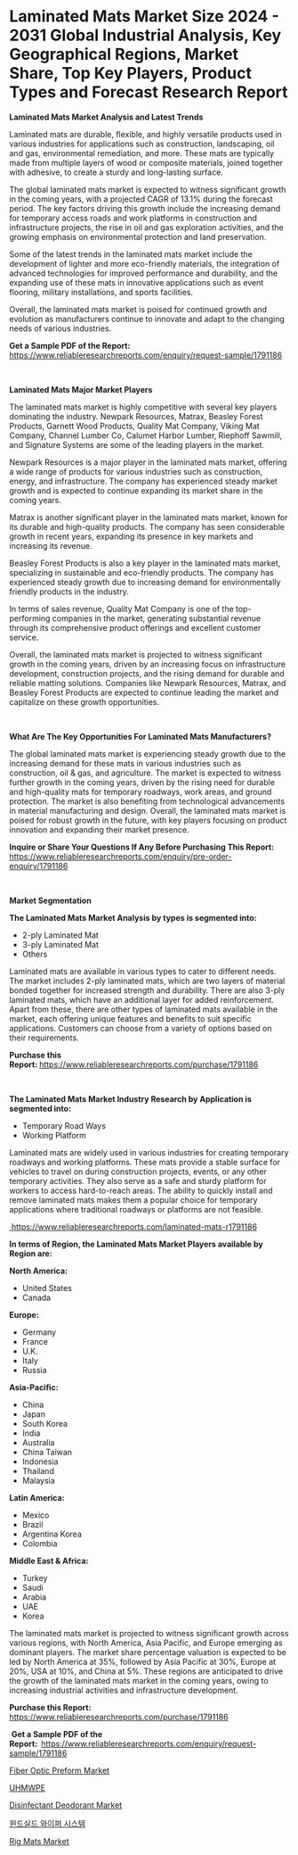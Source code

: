 <p><h1>Laminated Mats Market Size 2024 - 2031 Global Industrial Analysis, Key Geographical Regions, Market Share, Top Key Players, Product Types and Forecast Research Report</h1></p><p><strong>Laminated Mats Market Analysis and Latest Trends</strong></p>
<p><p>Laminated mats are durable, flexible, and highly versatile products used in various industries for applications such as construction, landscaping, oil and gas, environmental remediation, and more. These mats are typically made from multiple layers of wood or composite materials, joined together with adhesive, to create a sturdy and long-lasting surface.</p><p>The global laminated mats market is expected to witness significant growth in the coming years, with a projected CAGR of 13.1% during the forecast period. The key factors driving this growth include the increasing demand for temporary access roads and work platforms in construction and infrastructure projects, the rise in oil and gas exploration activities, and the growing emphasis on environmental protection and land preservation.</p><p>Some of the latest trends in the laminated mats market include the development of lighter and more eco-friendly materials, the integration of advanced technologies for improved performance and durability, and the expanding use of these mats in innovative applications such as event flooring, military installations, and sports facilities.</p><p>Overall, the laminated mats market is poised for continued growth and evolution as manufacturers continue to innovate and adapt to the changing needs of various industries.</p></p>
<p><strong>Get a Sample PDF of the Report:&nbsp;</strong> <a href="https://www.reliableresearchreports.com/enquiry/request-sample/1791186">https://www.reliableresearchreports.com/enquiry/request-sample/1791186</a></p>
<p>&nbsp;</p>
<p><strong>Laminated Mats Major Market Players</strong></p>
<p><p>The laminated mats market is highly competitive with several key players dominating the industry. Newpark Resources, Matrax, Beasley Forest Products, Garnett Wood Products, Quality Mat Company, Viking Mat Company, Channel Lumber Co, Calumet Harbor Lumber, Riephoff Sawmill, and Signature Systems are some of the leading players in the market.</p><p>Newpark Resources is a major player in the laminated mats market, offering a wide range of products for various industries such as construction, energy, and infrastructure. The company has experienced steady market growth and is expected to continue expanding its market share in the coming years.</p><p>Matrax is another significant player in the laminated mats market, known for its durable and high-quality products. The company has seen considerable growth in recent years, expanding its presence in key markets and increasing its revenue.</p><p>Beasley Forest Products is also a key player in the laminated mats market, specializing in sustainable and eco-friendly products. The company has experienced steady growth due to increasing demand for environmentally friendly products in the industry.</p><p>In terms of sales revenue, Quality Mat Company is one of the top-performing companies in the market, generating substantial revenue through its comprehensive product offerings and excellent customer service.</p><p>Overall, the laminated mats market is projected to witness significant growth in the coming years, driven by an increasing focus on infrastructure development, construction projects, and the rising demand for durable and reliable matting solutions. Companies like Newpark Resources, Matrax, and Beasley Forest Products are expected to continue leading the market and capitalize on these growth opportunities.</p></p>
<p>&nbsp;</p>
<p><strong>What Are The Key Opportunities For Laminated Mats Manufacturers?</strong></p>
<p><p>The global laminated mats market is experiencing steady growth due to the increasing demand for these mats in various industries such as construction, oil & gas, and agriculture. The market is expected to witness further growth in the coming years, driven by the rising need for durable and high-quality mats for temporary roadways, work areas, and ground protection. The market is also benefiting from technological advancements in material manufacturing and design. Overall, the laminated mats market is poised for robust growth in the future, with key players focusing on product innovation and expanding their market presence.</p></p>
<p><strong>Inquire or Share Your Questions If Any Before Purchasing This Report:</strong> <a href="https://www.reliableresearchreports.com/enquiry/pre-order-enquiry/1791186">https://www.reliableresearchreports.com/enquiry/pre-order-enquiry/1791186</a></p>
<p>&nbsp;</p>
<p><strong>Market Segmentation</strong></p>
<p><strong>The Laminated Mats Market Analysis by types is segmented into:</strong></p>
<p><ul><li>2-ply Laminated Mat</li><li>3-ply Laminated Mat</li><li>Others</li></ul></p>
<p><p>Laminated mats are available in various types to cater to different needs. The market includes 2-ply laminated mats, which are two layers of material bonded together for increased strength and durability. There are also 3-ply laminated mats, which have an additional layer for added reinforcement. Apart from these, there are other types of laminated mats available in the market, each offering unique features and benefits to suit specific applications. Customers can choose from a variety of options based on their requirements.</p></p>
<p><strong>Purchase this Report:&nbsp;</strong><a href="https://www.reliableresearchreports.com/purchase/1791186">https://www.reliableresearchreports.com/purchase/1791186</a></p>
<p>&nbsp;</p>
<p><strong>The Laminated Mats Market Industry Research by Application is segmented into:</strong></p>
<p><ul><li>Temporary Road Ways</li><li>Working Platform</li></ul></p>
<p><p>Laminated mats are widely used in various industries for creating temporary roadways and working platforms. These mats provide a stable surface for vehicles to travel on during construction projects, events, or any other temporary activities. They also serve as a safe and sturdy platform for workers to access hard-to-reach areas. The ability to quickly install and remove laminated mats makes them a popular choice for temporary applications where traditional roadways or platforms are not feasible.</p></p>
<p><a href="https://www.reliableresearchreports.com/laminated-mats-r1791186">&nbsp;https://www.reliableresearchreports.com/laminated-mats-r1791186</a></p>
<p><strong>In terms of Region, the Laminated Mats Market Players available by Region are:</strong></p>
<p>
    <p> <strong> North America: </strong>
        <ul>
            <li>United States</li>
            <li>Canada</li>
        </ul>
        </p> 
    <p> <strong> Europe: </strong>
        <ul>
            <li>Germany</li>
            <li>France</li>
            <li>U.K.</li>
            <li>Italy</li>
            <li>Russia</li>
        </ul>
        </p> 
    <p> <strong> Asia-Pacific: </strong>
        <ul>
            <li>China</li>
            <li>Japan</li>
            <li>South Korea</li>
            <li>India</li>
            <li>Australia</li>
            <li>China Taiwan</li>
            <li>Indonesia</li>
            <li>Thailand</li>
            <li>Malaysia</li>
        </ul>
        </p> 
    <p> <strong> Latin America: </strong>
        <ul>
            <li>Mexico</li>
            <li>Brazil</li>
            <li>Argentina Korea</li>
            <li>Colombia</li>
        </ul>
        </p> 
    <p> <strong> Middle East & Africa: </strong>
        <ul>
            <li>Turkey</li>
            <li>Saudi</li>
            <li>Arabia</li>
            <li>UAE</li>
            <li>Korea</li>
        </ul>
    </p>
    </p>
<p><p>The laminated mats market is projected to witness significant growth across various regions, with North America, Asia Pacific, and Europe emerging as dominant players. The market share percentage valuation is expected to be led by North America at 35%, followed by Asia Pacific at 30%, Europe at 20%, USA at 10%, and China at 5%. These regions are anticipated to drive the growth of the laminated mats market in the coming years, owing to increasing industrial activities and infrastructure development.</p></p>
<p><strong>Purchase this Report: </strong><a href="https://www.reliableresearchreports.com/purchase/1791186">https://www.reliableresearchreports.com/purchase/1791186</a></p>
<p>&nbsp;<strong>Get a Sample PDF of the Report:&nbsp;&nbsp;</strong><a href="https://www.reliableresearchreports.com/enquiry/request-sample/1791186">https://www.reliableresearchreports.com/enquiry/request-sample/1791186</a></p>
<p><strong></strong></p>
<p><p><a href="https://issuu.com/reportprime-2/docs/fiber-optic-preform-market-size-2030.pptx">Fiber Optic Preform Market</a></p><p><a href="https://github.com/TrevorKruvalis5678/Market-Research-Report-List-1/blob/main/561415027071.md">UHMWPE</a></p><p><a href="https://issuu.com/reportprime-2/docs/disinfectant-deodorant-market-size-2030.pptx">Disinfectant Deodorant Market</a></p><p><a href="https://github.com/lzuwsfreyoq70/Market-Research-Report-List-1/blob/main/212126327070.md">윈드실드 와이퍼 시스템</a></p><p><a href="https://github.com/zjyglelu/Market-Research-Report-List-2/blob/main/rig-mats-market.md">Rig Mats Market</a></p></p>
